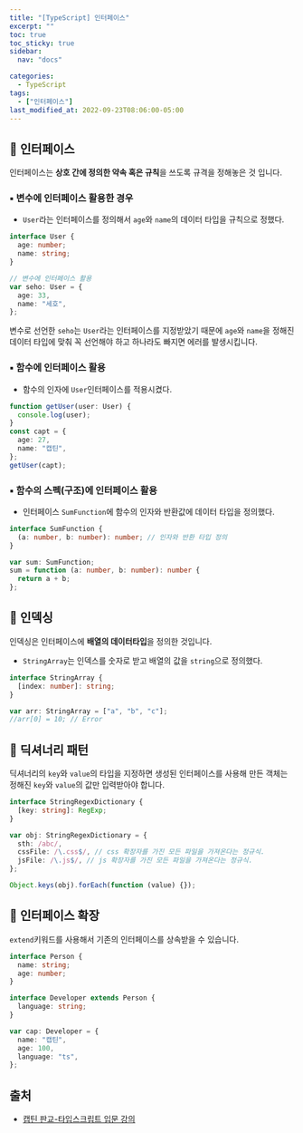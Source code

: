```yaml
---
title: "[TypeScript] 인터페이스"
excerpt: ""
toc: true
toc_sticky: true
sidebar:
  nav: "docs"

categories:
  - TypeScript
tags:
  - ["인터페이스"]
last_modified_at: 2022-09-23T08:06:00-05:00
---
```


## 📄 인터페이스

인터페이스는 **상호 간에 정의한 약속 혹은 규칙**을 쓰도록 규격을 정해놓은 것 입니다.

### ▪ 변수에 인터페이스 활용한 경우

- `User`라는 인터페이스를 정의해서 `age`와 `name`의 데이터 타입을 규칙으로 정했다.

```ts
interface User {
  age: number;
  name: string;
}

// 변수에 인터페이스 활용
var seho: User = {
  age: 33,
  name: "세호",
};
```

변수로 선언한 `seho`는 `User`라는 인터페이스를 지정받았기 때문에 `age`와 `name`을 정해진 데이터 타입에 맞춰 꼭 선언해야 하고 하나라도 빠지면 에러를 발생시킵니다.

### ▪ 함수에 인터페이스 활용

- 함수의 인자에 `User`인터페이스를 적용시켰다.

```ts
function getUser(user: User) {
  console.log(user);
}
const capt = {
  age: 27,
  name: "캡틴",
};
getUser(capt);
```

### ▪ 함수의 스펙(구조)에 인터페이스 활용

- 인터페이스 `SumFunction`에 함수의 인자와 반환값에 데이터 타입을 정의했다.

```ts
interface SumFunction {
  (a: number, b: number): number; // 인자와 반환 타입 정의
}

var sum: SumFunction;
sum = function (a: number, b: number): number {
  return a + b;
};
```

## 📄 인덱싱

인덱싱은 인터페이스에 **배열의 데이터타입**을 정의한 것입니다.

- `StringArray`는 인덱스를 숫자로 받고 배열의 값을 `string`으로 정의했다.

```ts
interface StringArray {
  [index: number]: string;
}

var arr: StringArray = ["a", "b", "c"];
//arr[0] = 10; // Error
```

## 📄 딕셔너리 패턴

딕셔너리의 `key`와 `value`의 타입을 지정하면 생성된 인터페이스를 사용해 만든 객체는 정해진 `key`와 `value`의 값만 입력받아야 합니다.

```ts
interface StringRegexDictionary {
  [key: string]: RegExp;
}

var obj: StringRegexDictionary = {
  sth: /abc/,
  cssFile: /\.css$/, // css 확장자를 가진 모든 파일을 가져온다는 정규식.
  jsFile: /\.js$/, // js 확장자를 가진 모든 파일을 가져온다는 정규식.
};

Object.keys(obj).forEach(function (value) {});
```

## 📄 인터페이스 확장

`extend`키워드를 사용해서 기존의 인터페이스를 상속받을 수 있습니다.

```ts
interface Person {
  name: string;
  age: number;
}

interface Developer extends Person {
  language: string;
}

var cap: Developer = {
  name: "캡틴",
  age: 100,
  language: "ts",
};
```

## 출처

- [캡틴 판교-타입스크립트 입문 강의](https://www.inflearn.com/course/%ED%83%80%EC%9E%85%EC%8A%A4%ED%81%AC%EB%A6%BD%ED%8A%B8-%EC%9E%85%EB%AC%B8/dashboard)
